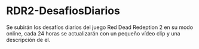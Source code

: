 # RDR2-DesafiosDiarios
Se subirán los desafíos diarios del juego Red Dead Redeption 2 en su modo online, cada 24 horas se actualizarán con un pequeño vídeo clip y una descripción de el.
